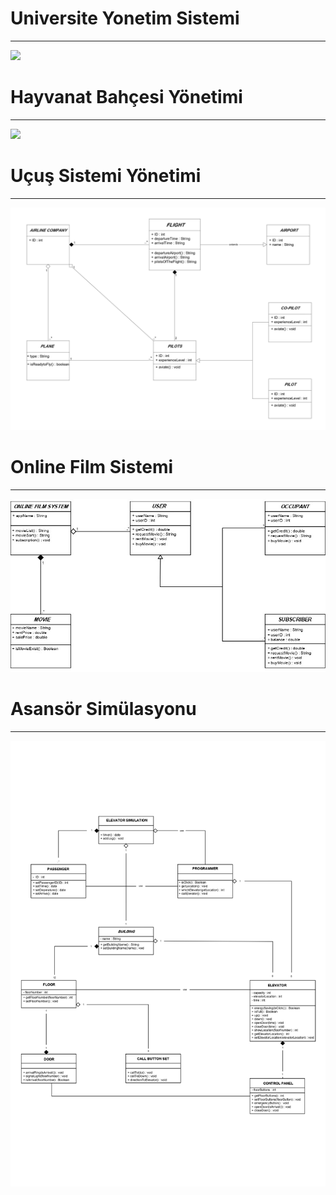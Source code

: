 # Universite Yonetim Sistemi
----------------
![](https://raw.githubusercontent.com/iclalfeyza/JAVA/main/OOP/%C3%9Cni.%20Y%C3%B6n.%20Sist.3.jpg)

# Hayvanat Bahçesi Yönetimi
----------------
![](https://raw.githubusercontent.com/iclalfeyza/JAVA/main/OOP/Hayv.%20Bah%C3%A7.%20Y%C3%B6n..jpeg) 

# Uçuş Sistemi Yönetimi
----------------
![](https://raw.githubusercontent.com/iclalD/JAVA/main/OOP/U%C3%A7u%C5%9F%20Y%C3%B6netim%20Sistemi.jpg)

# Online Film Sistemi
----------------
![](https://raw.githubusercontent.com/iclalD/JAVA/main/OOP/Online%20Film%20Sistemi.jpg)

# Asansör Simülasyonu
----------------
![](https://raw.githubusercontent.com/iclalD/JAVA/main/OOP/Asans%C3%B6r%20Sim%C3%BClasyonu.jpg)



